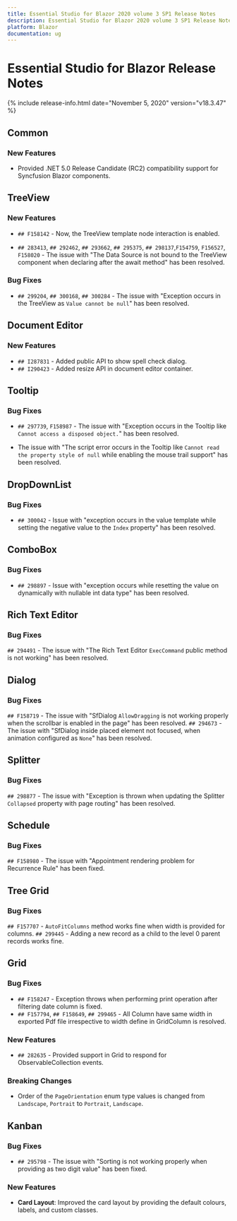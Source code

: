 ```yaml
---
title: Essential Studio for Blazor 2020 volume 3 SP1 Release Notes  
description: Essential Studio for Blazor 2020 volume 3 SP1 Release Notes  
platform: Blazor
documentation: ug
---
```


# Essential Studio for Blazor  Release Notes  

{% include release-info.html date="November 5, 2020"  version="v18.3.47" %} 


##  Common

###    New Features

- Provided .NET 5.0 Release Candidate (RC2) compatibility support for Syncfusion Blazor components.

##  TreeView

###    New Features

- `## F158142` - Now, the TreeView template node interaction is enabled.

- `## 283413`, `## 292462`, `## 293662`, `## 295375`, `## 298137`,`F154759`, `F156527`, `F158020` - The issue with "The Data Source is not bound to the TreeView component when declaring after the await method" has been resolved.

###    Bug Fixes

- `## 299204`, `## 300168`, `## 300284` -  The issue with "Exception occurs in the TreeView as `Value cannot be null`" has been resolved.

##  Document Editor

###    New Features
 
- `## I287831` - Added public API to show spell check dialog.
- `## I290423` - Added resize API in document editor container.

##  Tooltip

###    Bug Fixes

- `## 297739`, `F158987` - The issue with "Exception occurs in the Tooltip like `Cannot access a disposed object.`" has been resolved.

- The issue with "The script error occurs in the Tooltip like `Cannot read the property style of null` while enabling the mouse trail support" has been resolved.

##  DropDownList

###    Bug Fixes

- `## 300042` - Issue with "exception occurs in the value template while setting the negative value to the `Index` property" has been resolved.

##  ComboBox

###    Bug Fixes

- `## 298897` - Issue with "exception occurs while resetting the value on dynamically with nullable int data type" has been resolved.

##  Rich Text Editor

###    Bug Fixes

`## 294491` - The issue with "The Rich Text Editor `ExecCommand` public method is not working" has been resolved.

##  Dialog

###    Bug Fixes

`## F158719` - The issue with "SfDialog `AllowDragging` is not working properly when the scrollbar is enabled in the page" has been resolved.
`## 294673` - The issue with "SfDialog inside placed element not focused, when animation configured as `None`" has been resolved.

##  Splitter

###    Bug Fixes

`## 298877` - The issue with "Exception is thrown when updating the Splitter `Collapsed` property with page routing" has been resolved.

##  Schedule

###    Bug Fixes

`## F158980` - The issue with "Appointment rendering problem for Recurrence Rule" has been fixed.

##  Tree Grid

###    Bug Fixes

`## F157707` - `AutoFitColumns` method works fine when width is provided for columns.
`## 299445` - Adding a new record as a child to the level 0 parent records works fine.

##  Grid

###    Bug Fixes

- `## F158247` - Exception throws when performing print operation after filtering date column is fixed.
- `## F157794`, `## F158649`, `## 299465` - All Column have same width in exported Pdf file irrespective to width define in GridColumn is resolved.

###    New Features

- `## 282635` - Provided support in Grid to respond for ObservableCollection events.

###    Breaking Changes

- Order of the `PageOrientation` enum type values is changed from `Landscape`, `Portrait` to `Portrait`, `Landscape`.

##  Kanban

###    Bug Fixes

- `## 295798` - The issue with "Sorting is not working properly when providing as two digit value" has been fixed.

###    New Features

- **Card Layout**: Improved the card layout by providing the default colours, labels, and custom classes.
